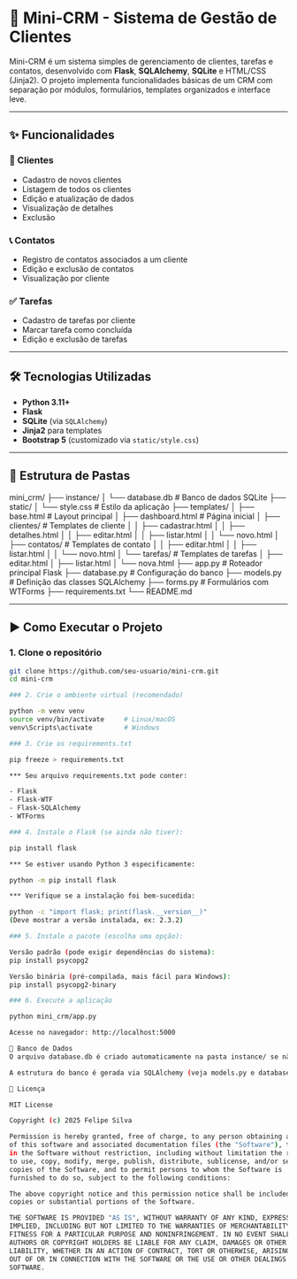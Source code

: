 # 🧠 Mini-CRM - Sistema de Gestão de Clientes

Mini-CRM é um sistema simples de gerenciamento de clientes, tarefas e contatos, desenvolvido com **Flask**, **SQLAlchemy**, **SQLite** e HTML/CSS (Jinja2). O projeto implementa funcionalidades básicas de um CRM com separação por módulos, formulários, templates organizados e interface leve.

---

## ✨ Funcionalidades

### 🧑 Clientes

- Cadastro de novos clientes
- Listagem de todos os clientes
- Edição e atualização de dados
- Visualização de detalhes
- Exclusão

### 📞 Contatos

- Registro de contatos associados a um cliente
- Edição e exclusão de contatos
- Visualização por cliente

### ✅ Tarefas

- Cadastro de tarefas por cliente
- Marcar tarefa como concluída
- Edição e exclusão de tarefas

---

## 🛠️ Tecnologias Utilizadas

- **Python 3.11+**
- **Flask**
- **SQLite** (via `SQLAlchemy`)
- **Jinja2** para templates
- **Bootstrap 5** (customizado via `static/style.css`)

---

## 📁 Estrutura de Pastas

mini_crm/
├── instance/
│ └── database.db # Banco de dados SQLite
├── static/
│ └── style.css # Estilo da aplicação
├── templates/
│ ├── base.html # Layout principal
│ ├── dashboard.html # Página inicial
│ ├── clientes/ # Templates de cliente
│ │ ├── cadastrar.html
│ │ ├── detalhes.html
│ │ ├── editar.html
│ │ ├── listar.html
│ │ └── novo.html
│ ├── contatos/ # Templates de contato
│ │ ├── editar.html
│ │ ├── listar.html
│ │ └── novo.html
│ └── tarefas/ # Templates de tarefas
│ ├── editar.html
│ ├── listar.html
│ └── nova.html
├── app.py # Roteador principal Flask
├── database.py # Configuração do banco
├── models.py # Definição das classes SQLAlchemy
├── forms.py # Formulários com WTForms
├── requirements.txt
└── README.md

---

## ▶️ Como Executar o Projeto

### 1. Clone o repositório

```bash
git clone https://github.com/seu-usuario/mini-crm.git
cd mini-crm

### 2. Crie o ambiente virtual (recomendado)

python -m venv venv
source venv/bin/activate     # Linux/macOS
venv\Scripts\activate        # Windows

### 3. Crie os requirements.txt

pip freeze > requirements.txt

*** Seu arquivo requirements.txt pode conter:

- Flask
- Flask-WTF
- Flask-SQLAlchemy
- WTForms

### 4. Instale o Flask (se ainda não tiver):

pip install flask

*** Se estiver usando Python 3 especificamente:

python -m pip install flask

*** Verifique se a instalação foi bem-sucedida:

python -c "import flask; print(flask.__version__)"
(Deve mostrar a versão instalada, ex: 2.3.2)

### 5. Instale o pacote (escolha uma opção):

Versão padrão (pode exigir dependências do sistema):
pip install psycopg2

Versão binária (pré-compilada, mais fácil para Windows):
pip install psycopg2-binary

### 6. Execute a aplicação

python mini_crm/app.py

Acesse no navegador: http://localhost:5000

💾 Banco de Dados
O arquivo database.db é criado automaticamente na pasta instance/ se não existir.

A estrutura do banco é gerada via SQLAlchemy (veja models.py e database.py).

📄 Licença

MIT License

Copyright (c) 2025 Felipe Silva

Permission is hereby granted, free of charge, to any person obtaining a copy
of this software and associated documentation files (the "Software"), to deal
in the Software without restriction, including without limitation the rights
to use, copy, modify, merge, publish, distribute, sublicense, and/or sell
copies of the Software, and to permit persons to whom the Software is
furnished to do so, subject to the following conditions:

The above copyright notice and this permission notice shall be included in all
copies or substantial portions of the Software.

THE SOFTWARE IS PROVIDED "AS IS", WITHOUT WARRANTY OF ANY KIND, EXPRESS OR
IMPLIED, INCLUDING BUT NOT LIMITED TO THE WARRANTIES OF MERCHANTABILITY,
FITNESS FOR A PARTICULAR PURPOSE AND NONINFRINGEMENT. IN NO EVENT SHALL THE
AUTHORS OR COPYRIGHT HOLDERS BE LIABLE FOR ANY CLAIM, DAMAGES OR OTHER
LIABILITY, WHETHER IN AN ACTION OF CONTRACT, TORT OR OTHERWISE, ARISING FROM,
OUT OF OR IN CONNECTION WITH THE SOFTWARE OR THE USE OR OTHER DEALINGS IN THE
SOFTWARE.
